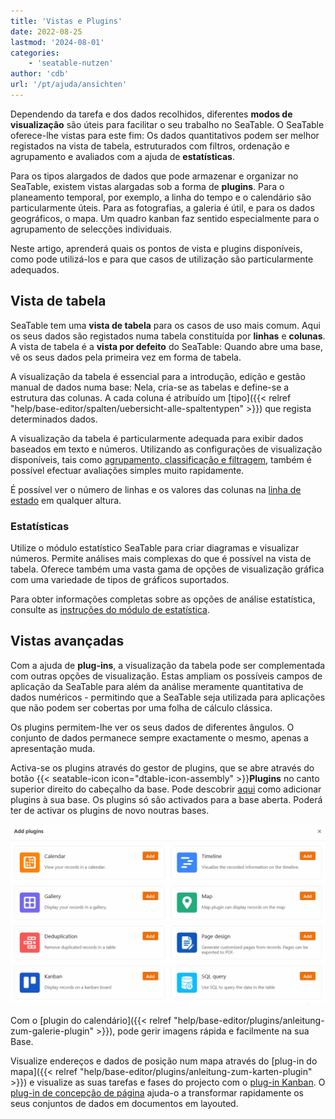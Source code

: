 ```yaml
---
title: 'Vistas e Plugins'
date: 2022-08-25
lastmod: '2024-08-01'
categories:
    - 'seatable-nutzen'
author: 'cdb'
url: '/pt/ajuda/ansichten'
---
```


Dependendo da tarefa e dos dados recolhidos, diferentes **modos de visualização** são úteis para facilitar o seu trabalho no SeaTable. O SeaTable oferece-lhe vistas para este fim: Os dados quantitativos podem ser melhor registados na vista de tabela, estruturados com filtros, ordenação e agrupamento e avaliados com a ajuda de **estatísticas**.

Para os tipos alargados de dados que pode armazenar e organizar no SeaTable, existem vistas alargadas sob a forma de **plugins**. Para o planeamento temporal, por exemplo, a linha do tempo e o calendário são particularmente úteis. Para as fotografias, a galeria é útil, e para os dados geográficos, o mapa. Um quadro kanban faz sentido especialmente para o agrupamento de selecções individuais.

Neste artigo, aprenderá quais os pontos de vista e plugins disponíveis, como pode utilizá-los e para que casos de utilização são particularmente adequados.

## Vista de tabela

SeaTable tem uma **vista de tabela** para os casos de uso mais comum. Aqui os seus dados são registados numa tabela constituída por **linhas** e **colunas**. A vista de tabela é a **vista por defeito** do SeaTable: Quando abre uma base, vê os seus dados pela primeira vez em forma de tabela.

A visualização da tabela é essencial para a introdução, edição e gestão manual de dados numa base: Nela, cria-se as tabelas e define-se a estrutura das colunas. A cada coluna é atribuído um [tipo]({{< relref "help/base-editor/spalten/uebersicht-alle-spaltentypen" >}}) que regista determinados dados.

A visualização da tabela é particularmente adequada para exibir dados baseados em texto e números. Utilizando as configurações de visualização disponíveis, tais como [agrupamento, classificação e filtragem](https://seatable.io/pt/docs/grundlagen-von-ansichten/gruppierung-sortierung-und-filter/), também é possível efectuar avaliações simples muito rapidamente.

É possível ver o número de linhas e os valores das colunas na [linha de estado](https://seatable.io/pt/docs/ansichtsoptionen/die-status-zeile-und-ihre-funktionen/) em qualquer altura.

### Estatísticas

Utilize o módulo estatístico SeaTable para criar diagramas e visualizar números. Permite análises mais complexas do que é possível na vista de tabela. Oferece também uma vasta gama de opções de visualização gráfica com uma variedade de tipos de gráficos suportados.

Para obter informações completas sobre as opções de análise estatística, consulte as [instruções do módulo de estatística](https://seatable.io/pt/docs/plugins/anleitung-zum-statistik-plugin/).

## Vistas avançadas

Com a ajuda de **plug-ins**, a visualização da tabela pode ser complementada com outras opções de visualização. Estas ampliam os possíveis campos de aplicação da SeaTable para além da análise meramente quantitativa de dados numéricos - permitindo que a SeaTable seja utilizada para aplicações que não podem ser cobertas por uma folha de cálculo clássica.

Os plugins permitem-lhe ver os seus dados de diferentes ângulos. O conjunto de dados permanece sempre exactamente o mesmo, apenas a apresentação muda.

Activa-se os plugins através do gestor de plugins, que se abre através do botão {{< seatable-icon icon="dtable-icon-assembly" >}}**Plugins** no canto superior direito do cabeçalho da base. Pode descobrir [aqui](https://seatable.io/pt/docs/plugins/aktivieren-eines-plugins-in-einer-base/) como adicionar plugins à sua base. Os plugins só são activados para a base aberta. Poderá ter de activar os plugins de novo noutras bases.

![Visão geral de todos os plugins no SeaTable](images/Uebersicht-ueber-alle-Plugins-in-SeaTable.gif)

Com o [plugin do calendário]({{< relref "help/base-editor/plugins/anleitung-zum-galerie-plugin" >}}), pode gerir imagens rápida e facilmente na sua Base.

Visualize endereços e dados de posição num mapa através do [plug-in do mapa]({{< relref "help/base-editor/plugins/anleitung-zum-karten-plugin" >}}) e visualize as suas tarefas e fases do projecto com o [plug-in Kanban](https://seatable.io/pt/docs/plugins/anleitung-zum-kanban-plugin/). O [plug-in de concepção de página](https://seatable.io/pt/docs/seitendesign-plugin/anleitung-zum-seitendesign-plugin/) ajuda-o a transformar rapidamente os seus conjuntos de dados em documentos em layouted.
